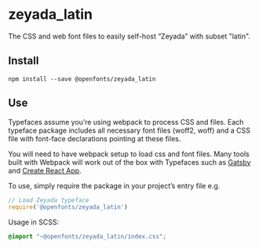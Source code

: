 
# zeyada_latin

The CSS and web font files to easily self-host “Zeyada” with subset "latin".

## Install

`npm install --save @openfonts/zeyada_latin`

## Use

Typefaces assume you’re using webpack to process CSS and files. Each typeface
package includes all necessary font files (woff2, woff) and a CSS file with
font-face declarations pointing at these files.

You will need to have webpack setup to load css and font files. Many tools built
with Webpack will work out of the box with Typefaces such as [Gatsby](https://github.com/gatsbyjs/gatsby)
and [Create React App](https://github.com/facebookincubator/create-react-app).

To use, simply require the package in your project’s entry file e.g.

```javascript
// Load Zeyada typeface
require('@openfonts/zeyada_latin')
```

Usage in SCSS:
```scss
@import "~@openfonts/zeyada_latin/index.css";
```
